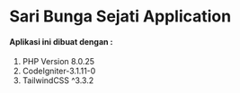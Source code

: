 # Sari Bunga Sejati Application
#### Aplikasi ini dibuat dengan :
1. PHP Version 8.0.25
2. CodeIgniter-3.1.11-0
2. TailwindCSS ^3.3.2